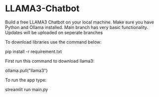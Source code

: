 # LLAMA3-Chatbot
Build a free LLAMA3 Chatbot on your local machine. 
Make sure you have Python and Ollama installed. Main branch has very basic functionality. Updates will be uploaded on seperate branches 

To download libraries use the command below:


pip install -r requirement.txt


First run this command to download llama3:


ollama.pull("llama3")


To run the app type: 


streamlit run main.py 
